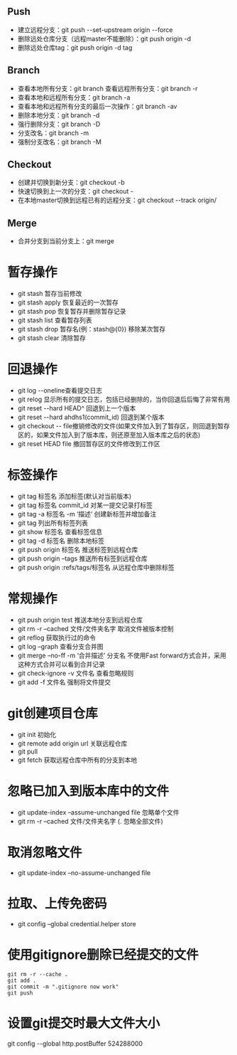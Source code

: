 Push
--------
- 建立远程分支：git push --set-upstream origin <branchName> --force 
- 删除远处仓库分支（远程master不能删除）：git push origin -d <branchName> 
- 删除远处仓库tag：git push origin -d tag <branchName> 

Branch
---------

- 查看本地所有分支：git branch 
  查看远程所有分支：git branch -r 
- 查看本地和远程所有分支：git branch -a  
- 查看本地和远程所有分支的最后一次操作：git branch -av 
-  删除本地分支：git branch -d <branchName>
- 强行删除分支：git branch -D <branchName> 
- 分支改名：git branch -m <branchName> <NewBranchName> 
- 强制分支改名：git branch -M <branchName> <NewBranchName> 


    
Checkout
------------

- 创建并切换到新分支：git checkout -b <branchName> 
- 快速切换到上一次的分支：git checkout - 
- 在本地master切换到远程已有的远程分支：git checkout --track origin/<branchName>  



Merge
-----------

- 合并分支到当前分支上：git merge <branchName> 


# 暂存操作
- git stash 暂存当前修改
- git stash apply 恢复最近的一次暂存
- git stash pop 恢复暂存并删除暂存记录
- git stash list 查看暂存列表
- git stash drop 暂存名(例：stash@{0}) 移除某次暂存
- git stash clear 清除暂存
# 回退操作
- git log --oneline查看提交日志
- git relog  显示所有的提交日志，包括已经删除的，当你回退后后悔了非常有用
- git reset --hard HEAD^ 回退到上一个版本
- git reset --hard ahdhs1(commit_id) 回退到某个版本
- git checkout -- file撤销修改的文件(如果文件加入到了暂存区，则回退到暂存区的，如果文件加入到了版本库，则还原至加入版本库之后的状态)
- git reset HEAD file 撤回暂存区的文件修改到工作区
# 标签操作
- git tag 标签名 添加标签(默认对当前版本)
- git tag 标签名 commit_id 对某一提交记录打标签
- git tag -a 标签名 -m ‘描述’ 创建新标签并增加备注
- git tag 列出所有标签列表
- git show 标签名 查看标签信息
- git tag -d 标签名 删除本地标签
- git push origin 标签名 推送标签到远程仓库
- git push origin –tags 推送所有标签到远程仓库
- git push origin :refs/tags/标签名 从远程仓库中删除标签
# 常规操作
- git push origin test 推送本地分支到远程仓库
- git rm -r –cached 文件/文件夹名字 取消文件被版本控制
- git reflog 获取执行过的命令
- git log –graph 查看分支合并图
- git merge –no-ff -m ‘合并描述’ 分支名 不使用Fast forward方式合并，采用这种方式合并可以看到合并记录
- git check-ignore -v 文件名 查看忽略规则
- git add -f 文件名 强制将文件提交
# git创建项目仓库
- git init 初始化
- git remote add origin url 关联远程仓库
- git pull
- git fetch 获取远程仓库中所有的分支到本地
# 忽略已加入到版本库中的文件
- git update-index –assume-unchanged file 忽略单个文件
- git rm -r –cached 文件/文件夹名字 (. 忽略全部文件)
# 取消忽略文件
- git update-index –no-assume-unchanged file
# 拉取、上传免密码
- git config –global credential.helper store

# 使用gitignore删除已经提交的文件
```shell
git rm -r --cache .
git add .
git commit -m ".gitignore now work"
git push
```

# 设置git提交时最大文件大小
git config --global http.postBuffer 524288000

